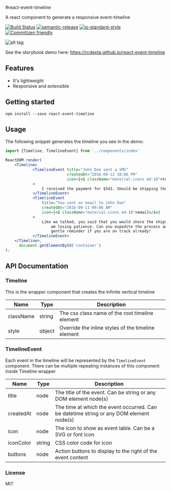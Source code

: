 #react-event-timeline

A react component to generate a responsive event-timeline

[![Build Status](https://travis-ci.org/rcdexta/react-event-timeline.svg?branch=master)](https://travis-ci.org/rcdexta/react-event-timeline)
[![semantic-release](https://img.shields.io/badge/%20%20%F0%9F%93%A6%F0%9F%9A%80-semantic--release-e10079.svg)](https://github.com/semantic-release/semantic-release)
[![js-standard-style](https://img.shields.io/badge/code%20style-standard-brightgreen.svg?style=flat)](https://github.com/feross/standard)
[![Commitizen friendly](https://img.shields.io/badge/commitizen-friendly-brightgreen.svg)](http://commitizen.github.io/cz-cli/)

![alt tag](https://github.com/rcdexta/react-event-timeline/raw/master/timeline.png)

See the storybook demo here: https://rcdexta.github.io/react-event-timeline

## Features

* It's lightweight
* Responsive and extensible

## Getting started

```
npm install --save react-event-timeline
```

## Usage

The following snippet generates the timeline you see in the demo:

```jsx
import {Timeline, TimelineEvent} from '../components/index'

ReactDOM.render(
    <Timeline>
            <TimelineEvent title="John Doe sent a SMS"
                           createdAt="2016-09-12 10:06 PM"
                           icon={<i className="material-icons md-18">textsms</i>}
            >
                I received the payment for $543. Should be shipping the item within a couple of hours.
            </TimelineEvent>
            <TimelineEvent
                title="You sent an email to John Doe"
                createdAt="2016-09-11 09:06 AM"
                icon={<i className="material-icons md-18">email</i>}
            >
                Like we talked, you said that you would share the shipment details? This is an urgent order and so I
                    am losing patience. Can you expedite the process and pls do share the details asap. Consider this a
                    gentle reminder if you are on track already!
            </TimelineEvent>
    </Timeline>,
      document.getElementById('container')
);
```

## API Documentation

### Timeline

This is the wrapper component that creates the infinite vertical timeline

| Name      | Type   | Description                              |
| --------- | ------ | ---------------------------------------- |
| className | string | The css class name of the root timeline element |
| style     | object | Override the inline styles of the timeline element |

### TimelineEvent

Each event in the timeline will be represented by the `TimelineEvent` component. There can be multiple repeating instances of this component inside Timeline wrapper

| Name      | Type   | Description                              |
| --------- | ------ | ---------------------------------------- |
| title     | node   | The title of the event. Can be string or any DOM element node(s) |
| createdAt | node   | The time at which the event occurred. Can be datetime string or any DOM element node(s) |
| icon      | node   | The icon to show as event lable. Can be a SVG or font icon |
| iconColor | string | CSS color code for icon                  |
| buttons   | node   | Action buttons to display to the right of the event content |

### License

MIT
